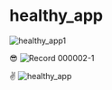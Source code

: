 # healthy_app
![healthy_app1](https://user-images.githubusercontent.com/71957886/140021604-7c575e70-d9aa-4102-88da-0bdb4a957d9c.gif)

:sunglasses:
![Record 000002-1](https://user-images.githubusercontent.com/71957886/140308914-8d19189a-727d-4e9e-9a6a-611e98ba4841.gif)

:v:
![healthy_app](https://user-images.githubusercontent.com/71957886/141475733-aeacd693-75f9-49a4-bfbe-1db72ce2e9e7.gif)
